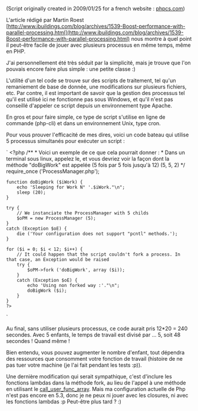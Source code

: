 (Script originally created in 2009/01/25 for a french website : [phpcs.com](http://phpcs.com "PHP CS"))

L'article rédigé par Martin Roest [http://www.ibuildings.com/blog/archives/1539-Boost-performance-with-parallel-processing.html](http://www.ibuildings.com/blog/archives/1539-Boost-performance-with-parallel-processing.html) nous montre à quel point il peut-être facile de jouer avec plusieurs processus en même temps, même en PHP.

J'ai personnellement été très séduit par la simplicité, mais je trouve que l'on pouvais encore faire plus simple : une petite classe :)

L'utilité d'un tel code se trouve sur des scripts de traitement, tel qu'un remaniement de base de donnée, une modifications sur plusieurs fichiers, etc. Par contre, il est important de savoir que la gestion des processus tel qu'il est utilisé ici ne fonctionne pas sous Windows, et qu'il n'est pas conseillé d'appeler ce script depuis un environnement type Apache.

En gros et pour faire simple, ce type de script s'utilise en ligne de commande (php-cli) et dans un environnement Unix, type cron.

Pour vous prouver l'efficacité de mes dires, voici un code bateau qui utilise 5 processus simultanés pour exécuter un script :

`
	<?php
	/**
	 * Voici un exemple de ce que cela pourrait donner :
	 * Dans un terminal sous linux, appelez le, et vous devriez voir la façon dont la méthode "doBigWork" est appelée (5 fois par 5 fois jusqu'à 12) (5, 5, 2)
	 */
	require_once ('ProcessManager.php');
	
	function doBigWork ($iWork) {
		echo 'Sleeping for Work N° '.$iWork."\n";
		sleep (20);
	}
	
	try {
		// We instanciate the ProcessManager with 5 childs
		$oPM = new ProcessManager (5);
	}
	catch (Exception $oE) {
		die ('Your configuration does not support "pcntl" methods.');
	}
	
	for ($i = 0; $i < 12; $i++) {
		// It could happen that the script couldn't fork a process. In that case, an Exception would be raised
		try {
			$oPM->fork ('doBigWork', array ($i));
		}
		catch (Exception $oE) {
			echo 'Using non forked way :'."\n";
			doBigWork ($i);
		}
	}
	?>
`

Au final, sans utiliser plusieurs processus, ce code aurait pris 12*20 = 240 secondes.
Avec 5 enfants, le temps de travail est divisé par ... 5, soit 48 secondes ! Quand même !

Bien entendu, vous pouvez augmenter le nombre d'enfant, tout dépendra des ressources que consomment votre fonction de travail (histoire de ne pas tuer votre machine (je l'ai fait pendant les tests :p)).

Une dernière modification qui serait sympathique, c'est d'inclure les fonctions lambdas dans la méthode fork, au lieu de l'appel à une méthode en utilisant le [call_user_func_array](http://fr2.php.net/call_user_func_array). Mais ma configuration actuelle de Php n'est pas encore en 5.3, donc je ne peux ni jouer avec les closures, ni avec les fonctions lambdas :p Peut-être plus tard ? :)
